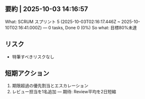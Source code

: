 ## 要約 | 2025-10-03 14:16:57
What: SCRUM スプリント 5 (2025-10-03T02:16:17.446Z ~ 2025-10-10T02:16:41.000Z) — 0 tasks, Done 0 (0%)
So what: 目標80%未達
## リスク
- 特筆すべきリスクなし

## 短期アクション
1) 期限超過の優先割当とエスカレーション
2) レビュー担当を1名追加 — 期待: Review平均を2日短縮